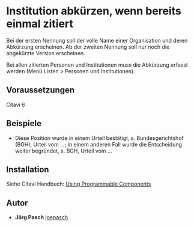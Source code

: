# Institution abkürzen, wenn bereits einmal zitiert

Bei der ersten Nennung soll der volle Name einer Organisation und deren Abkürzung erscheinen. Ab der zweiten Nennung soll nur noch die abgekürzte Version erscheinen.

Bei allen zitierten Personen und Institutionen muss die Abkürzung erfasst werden (Menü Listen > Personen und Institutionen).

## Voraussetzungen
Citavi 6

## Beispiele

- Diese Position wurde in einem Urteil bestätigt, s. Bundesgerichtshof (BGH), Urteil vom ...; in einem anderen Fall wurde die Entscheidung weiter begründet, s. BGH, Urteil vom ...

## Installation
Siehe Citavi Handbuch: [Using Programmable Components](https://www.citavi.com/programmable_components)

## Autor

* **Jörg Pasch** [joepasch](https://github.com/joepasch)
